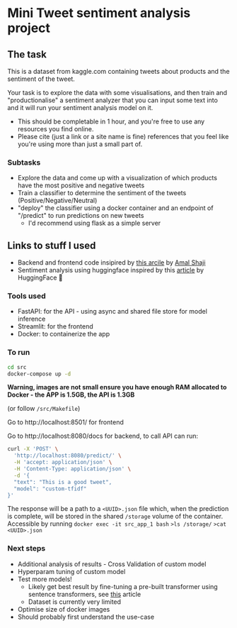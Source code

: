 # Mini Tweet sentiment analysis project
## The task
This is a dataset from kaggle.com containing tweets about products and the sentiment of the tweet. 

Your task is to explore the data with some visualisations, and then train and "productionalise" a sentiment analyzer that you can input some text into and it will run your sentiment analysis model on it.
- This should be completable in 1 hour, and you're free to use any resources you find online. 
- Please cite (just a link or a site name is fine) references that you feel like you're using more than just a small part of.

### Subtasks
- Explore the data and come up with a visualization of which products have the most positive and negative tweets
- Train a classifier to determine the sentiment of the tweets (Positive/Negative/Neutral)
- "deploy" the classifier using a docker container and an endpoint of "/predict" to run predictions on new tweets
  - I'd recommend using flask as a simple server

## Links to stuff I used

- Backend and frontend code insipired by [this arcile](https://testdriven.io/blog/fastapi-streamlit/) by [Amal Shaji](https://github.com/amalshaji)
- Sentiment analysis using huggingface inspired by this [article](https://huggingface.co/blog/sentiment-analysis-python) by HuggingFace :hugs:

### Tools used
- FastAPI: for the API - using async and shared file store for model inference
- Streamlit: for the frontend
- Docker: to containerize the app
### To run
```bash
cd src
docker-compose up -d
```

**Warning, images are not small ensure you have enough RAM allocated to Docker - the APP is 1.5GB, the API is 1.3GB**

(or follow `/src/Makefile`)

Go to http://localhost:8501/ for frontend

Go to http://localhost:8080/docs for backend, to call API can run:

```bash
curl -X 'POST' \
  'http://localhost:8080/predict/' \
  -H 'accept: application/json' \
  -H 'Content-Type: application/json' \
  -d '{
  "text": "This is a good tweet",
  "model": "custom-tfidf"
}'
```
The response will be a path to a `<UUID>.json` file which, when the prediction is complete, will be stored in the shared `/storage` volume of the container. Accessible by running `docker exec -it src_app_1 bash` `>ls /storage/` `>cat <UUID>.json`

### Next steps
- Additional analysis of results - Cross Validation of custom model
- Hyperparam tuning of custom model
- Test more models!
  - Likely get best result by fine-tuning a pre-built transformer using sentence transformers, see [this](https://huggingface.co/finiteautomata/bertweet-base-sentiment-analysis?text=london+is+great) article 
  - Dataset is currently very limited
- Optimise size of docker images
- Should probably first understand the use-case
